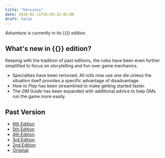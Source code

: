 ```yaml
---
title: "Versions"
date: 2018-01-11T16:03:33-05:00
draft: false
---
```


*Adventure* is currently in its {{<edition>}} edition.



## What's new in {{<edition>}} edition?

Keeping with the tradition of past editions, the rules have been even further simplified to focus on storytelling and fun over game mechanics.

- Specialties have been removed. All rolls now use one die unless the situation itself provides a specific advantage of disadvantage.
- _How to Play_ has been streamlined to make getting started faster.
- The _GM Guide_ has been expanded with additional advice to help GMs run the game more easily.



## Past Version

- [6th Edition](/v6)
- [5th Edition](/v5)
- [4th Edition](/v4)
- [3rd Edition](/v3)
- [2nd Edition](/v2)
- [Original](/v1)